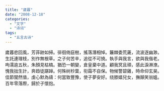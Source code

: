 ```yaml
---
title: "歲暮"
date: "2008-12-18"
categories: 
  - "文字"
  - "诗词"
tags: 
  - "五言古诗"
---
```


歲暮悲回風，芳菲跡如掃。徘徊倚庭樹，搖落潛相悼。籬棘委荒薉，流波逐幽渺。生託連理枝，別作無根草。之子何苦辛，追從不可撓。執手與我言，欲與我偕老。 呴濡逾五秋，朱顏見枯槁。猶恐一朝變，倉皇棄中道。顧我冥且頑，感此淚淋潦。愧我拙生計，奔趋徒踸踔。何殊树杪葉，衔霜不自保。物候警碧雞，時命仰玄昊。 佳節闃然值，虔心默為禱：何當致豐豫，使子夢安好。绕膝嬉兒女，撫顛笑翁媼。百年零落際，歸於子懷抱。
